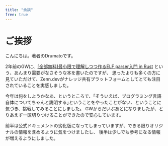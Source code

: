 ```yaml
---
title: "余談"
free: true
---
```


# ご挨拶

こんにちは。著者のDrumatoです。

2年前のGWに、[[全部無料]最小限で理解しつつ作るELF parser入門 in Rust](https://zenn.dev/books/afc3e00a4c7f1d) という、あんまり需要がなさそうな本を書いたのですが、
思ったよりも多くの方に見ていただけて、Zenn.devがナレッジ共有プラットフォームとしてとても注目されていることを実感しました。

今年は何をしようかなあ、というところで、｢そういえば、プログラミング言語自体についてちゃんと説明する｣ということをやったことがない、ということに気づき、挑戦してみることにしました。
GWからだいぶあとになりましたが、とりあえず一区切りつけることができたので安心しています。

前半は公式ドキュメントの劣化版になってしまっていますが、できる限りオリジナルの情報を含めるように気をつけましたし、
後半は少しでも参考になる情報が増えるようにしました。

